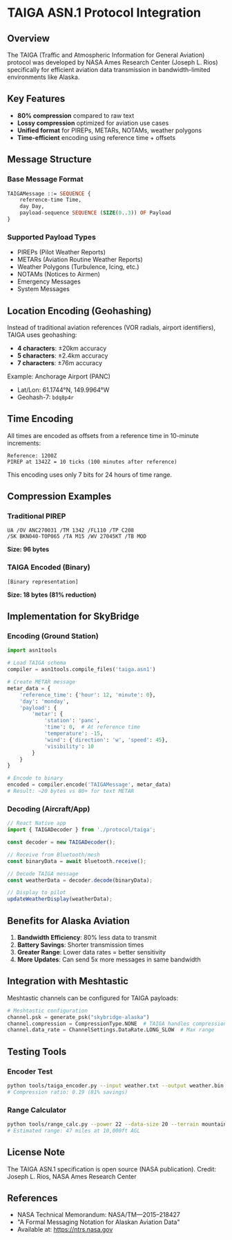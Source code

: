 # TAIGA ASN.1 Protocol Integration

## Overview
The TAIGA (Traffic and Atmospheric Information for General Aviation) protocol was developed by NASA Ames Research Center (Joseph L. Rios) specifically for efficient aviation data transmission in bandwidth-limited environments like Alaska.

## Key Features
- **80% compression** compared to raw text
- **Lossy compression** optimized for aviation use cases
- **Unified format** for PIREPs, METARs, NOTAMs, weather polygons
- **Time-efficient** encoding using reference time + offsets

## Message Structure

### Base Message Format
```asn1
TAIGAMessage ::= SEQUENCE {
    reference-time Time,
    day Day,
    payload-sequence SEQUENCE (SIZE(0..3)) OF Payload
}
```

### Supported Payload Types
- PIREPs (Pilot Weather Reports)
- METARs (Aviation Routine Weather Reports)
- Weather Polygons (Turbulence, Icing, etc.)
- NOTAMs (Notices to Airmen)
- Emergency Messages
- System Messages

## Location Encoding (Geohashing)

Instead of traditional aviation references (VOR radials, airport identifiers), TAIGA uses geohashing:

- **4 characters**: ±20km accuracy
- **5 characters**: ±2.4km accuracy  
- **7 characters**: ±76m accuracy

Example: Anchorage Airport (PANC)
- Lat/Lon: 61.1744°N, 149.9964°W
- Geohash-7: `bdq8p4r`

## Time Encoding

All times are encoded as offsets from a reference time in 10-minute increments:

```
Reference: 1200Z
PIREP at 1342Z = 10 ticks (100 minutes after reference)
```

This encoding uses only 7 bits for 24 hours of time range.

## Compression Examples

### Traditional PIREP
```
UA /OV ANC270031 /TM 1342 /FL110 /TP C208 
/SK BKN040-TOP065 /TA M15 /WV 27045KT /TB MOD
```
**Size: 96 bytes**

### TAIGA Encoded (Binary)
```
[Binary representation]
```
**Size: 18 bytes (81% reduction)**

## Implementation for SkyBridge

### Encoding (Ground Station)
```python
import asn1tools

# Load TAIGA schema
compiler = asn1tools.compile_files('taiga.asn1')

# Create METAR message
metar_data = {
    'reference_time': {'hour': 12, 'minute': 0},
    'day': 'monday',
    'payload': {
        'metar': {
            'station': 'panc',
            'time': 0,  # At reference time
            'temperature': -15,
            'wind': {'direction': 'w', 'speed': 45},
            'visibility': 10
        }
    }
}

# Encode to binary
encoded = compiler.encode('TAIGAMessage', metar_data)
# Result: ~20 bytes vs 80+ for text METAR
```

### Decoding (Aircraft/App)
```javascript
// React Native app
import { TAIGADecoder } from './protocol/taiga';

const decoder = new TAIGADecoder();

// Receive from Bluetooth/mesh
const binaryData = await bluetooth.receive();

// Decode TAIGA message
const weatherData = decoder.decode(binaryData);

// Display to pilot
updateWeatherDisplay(weatherData);
```

## Benefits for Alaska Aviation

1. **Bandwidth Efficiency**: 80% less data to transmit
2. **Battery Savings**: Shorter transmission times
3. **Greater Range**: Lower data rates = better sensitivity
4. **More Updates**: Can send 5x more messages in same bandwidth

## Integration with Meshtastic

Meshtastic channels can be configured for TAIGA payloads:

```python
# Meshtastic configuration
channel.psk = generate_psk("skybridge-alaska")
channel.compression = CompressionType.NONE  # TAIGA handles compression
channel.data_rate = ChannelSettings.DataRate.LONG_SLOW  # Max range
```

## Testing Tools

### Encoder Test
```bash
python tools/taiga_encoder.py --input weather.txt --output weather.bin
# Compression ratio: 0.19 (81% savings)
```

### Range Calculator
```bash
python tools/range_calc.py --power 22 --data-size 20 --terrain mountain
# Estimated range: 47 miles at 10,000ft AGL
```

## License Note
The TAIGA ASN.1 specification is open source (NASA publication).
Credit: Joseph L. Rios, NASA Ames Research Center

## References
- NASA Technical Memorandum: NASA/TM—2015–218427
- "A Formal Messaging Notation for Alaskan Aviation Data"
- Available at: https://ntrs.nasa.gov
